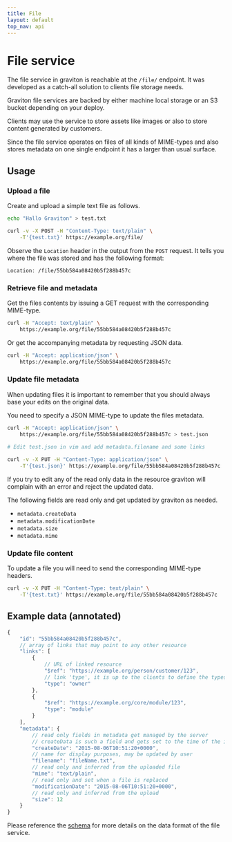 ```yaml
---
title: File
layout: default
top_nav: api
---
```


# File service

The file service in graviton is reachable at the ``/file/`` endpoint. It was developed as a catch-all solution to clients file storage needs.

Graviton file services are backed by either machine local storage or an S3 bucket depending on your deploy.

Clients may use the service to store assets like images or also to store content generated by customers.

Since the file service operates on files of all kinds of MIME-types and also stores metadata on one single endpoint it has a larger than usual surface.

## Usage

### Upload a file

Create and upload a simple text file as follows.

````bash
echo "Hallo Graviton" > test.txt

curl -v -X POST -H "Content-Type: text/plain" \
    -T'{test.txt}' https://example.org/file/
````

Observe the ``Location`` header in the output from the ``POST`` request. It tells you where the file was stored and has the following format:

```
Location: /file/55bb584a08420b5f288b457c
```

### Retrieve file and metadata

Get the files contents by issuing a GET request with the corresponding MIME-type.

````bash
curl -H "Accept: text/plain" \
    https://example.org/file/55bb584a08420b5f288b457c
````

Or get the accompanying metadata by requesting JSON data.

````bash
curl -H "Accept: application/json" \
    https://example.org/file/55bb584a08420b5f288b457c
````
### Update file metadata

When updating files it is important to remember that you should always base your edits on the original data. 

You need to specify a JSON MIME-type to update the files metadata.

````bash
curl -H "Accept: application/json" \
    https://example.org/file/55bb584a08420b5f288b457c > test.json
    
# Edit test.json in vim and add metadata.filename and some links

curl -v -X PUT -H "Content-Type: application/json" \
    -T'{test.json}' https://example.org/file/55bb584a08420b5f288b457c
````

If you try to edit any of the read only data in the resource graviton will complain with an error and reject the updated data.

The following fields are read only and get updated by graviton as needed.

* ``metadata.createData``
* ``metadata.modificationDate``
* ``metadata.size``
* ``metadata.mime``

### Update file content

To update a file you will need to send the corresponding MIME-type headers.

````bash
curl -v -X PUT -H "Content-Type: text/plain" \
    -T'{test.txt}' https://example.org/file/55bb584a08420b5f288b457c
````

## Example data (annotated)

```js
{
    "id": "55bb584a08420b5f288b457c",
    // array of links that may point to any other resource
    "links": [
        {
            // URL of linked resource
            "$ref": "https://example.org/person/customer/123",
            // link 'type', it is up to the clients to define the types they want to use
            "type": "owner"
        },
        {
            "$ref": "https://example.org/core/module/123", 
            "type": "module"
        }
    ], 
    "metadata": {
        // read only fields in metadata get managed by the server
        // createData is such a field and gets set to the time of the initial upload
        "createDate": "2015-08-06T10:51:20+0000",
        // name for display purposes, may be updated by user
        "filename": "fileName.txt",
        // read only and inferred from the uploaded file
        "mime": "text/plain",
        // read only and set when a file is replaced
        "modificationDate": "2015-08-06T10:51:20+0000",
        // read only and inferred from the upload
        "size": 12
    }
}
```

Please reference the [schema](https://graviton.nova.scapp.io/schema/file/item) for more details on the data format of the file service.
